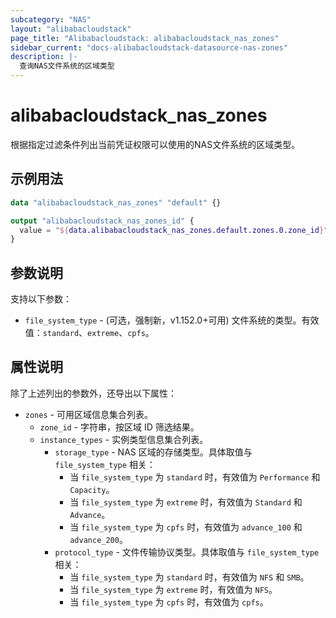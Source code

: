 ```yaml
---
subcategory: "NAS"
layout: "alibabacloudstack"
page_title: "Alibabacloudstack: alibabacloudstack_nas_zones"
sidebar_current: "docs-alibabacloudstack-datasource-nas-zones"
description: |-
  查询NAS文件系统的区域类型
---
```


# alibabacloudstack_nas_zones

根据指定过滤条件列出当前凭证权限可以使用的NAS文件系统的区域类型。


## 示例用法

```terraform
data "alibabacloudstack_nas_zones" "default" {}

output "alibabacloudstack_nas_zones_id" {
  value = "${data.alibabacloudstack_nas_zones.default.zones.0.zone_id}"
}
```

## 参数说明

支持以下参数：

* `file_system_type` - (可选，强制新，v1.152.0+可用) 文件系统的类型。有效值：`standard`、`extreme`、`cpfs`。

## 属性说明

除了上述列出的参数外，还导出以下属性：

* `zones` - 可用区域信息集合列表。
    * `zone_id` - 字符串，按区域 ID 筛选结果。
    * `instance_types` - 实例类型信息集合列表。
        * `storage_type` - NAS 区域的存储类型。具体取值与 `file_system_type` 相关：
          * 当 `file_system_type` 为 `standard` 时，有效值为 `Performance` 和 `Capacity`。
          * 当 `file_system_type` 为 `extreme` 时，有效值为 `Standard` 和 `Advance`。
          * 当 `file_system_type` 为 `cpfs` 时，有效值为 `advance_100` 和 `advance_200`。
        * `protocol_type` - 文件传输协议类型。具体取值与 `file_system_type` 相关：
          * 当 `file_system_type` 为 `standard` 时，有效值为 `NFS` 和 `SMB`。
          * 当 `file_system_type` 为 `extreme` 时，有效值为 `NFS`。
          * 当 `file_system_type` 为 `cpfs` 时，有效值为 `cpfs`。